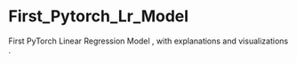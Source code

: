 # First_Pytorch_Lr_Model
First PyTorch Linear Regression Model , with explanations and visualizations . 
